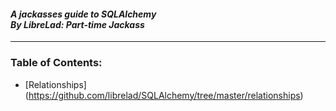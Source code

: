 #### *A jackasses guide to SQLAlchemy <br> By LibreLad: Part-time Jackass* <br>
---
### Table of Contents:
* [Relationships] (https://github.com/librelad/SQLAlchemy/tree/master/relationships)
